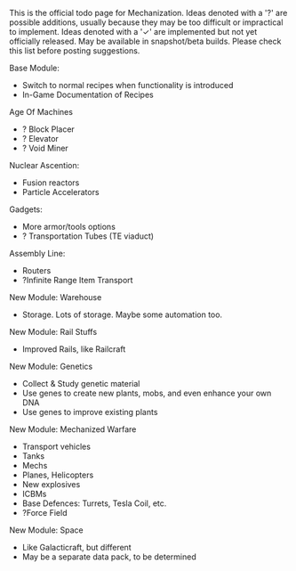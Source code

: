 This is the official todo page for Mechanization. Ideas denoted with a '?' are possible additions, usually because they may be too difficult or impractical to implement. Ideas denoted with a '✓' are implemented but not yet officially released. May be available in snapshot/beta builds. Please check this list before posting suggestions.

Base Module:
* Switch to normal recipes when functionality is introduced
* In-Game Documentation of Recipes

Age Of Machines
* ? Block Placer
* ? Elevator
* ? Void Miner

Nuclear Ascention:
* Fusion reactors
* Particle Accelerators

Gadgets:
* More armor/tools options
* ? Transportation Tubes (TE viaduct)

Assembly Line:
* Routers
* ?Infinite Range Item Transport

New Module: Warehouse
* Storage. Lots of storage. Maybe some automation too.

New Module: Rail Stuffs
* Improved Rails, like Railcraft

New Module: Genetics
* Collect & Study genetic material
* Use genes to create new plants, mobs, and even enhance your own DNA
* Use genes to improve existing plants

New Module: Mechanized Warfare
* Transport vehicles
* Tanks
* Mechs
* Planes, Helicopters
* New explosives
* ICBMs
* Base Defences: Turrets, Tesla Coil, etc.
* ?Force Field

New Module: Space
* Like Galacticraft, but different
* May be a separate data pack, to be determined
